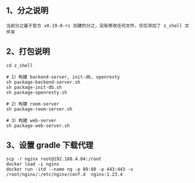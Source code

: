 ## 1、分之说明
    当前分之基于官方 v0.19.0-rc 创建的分之，没有修改任何文件，仅仅添加了 z_shell 文件夹

## 2、打包说明
    cd z_shell

    # 1）构建 backend-server, init-db, openresty 
    sh package-backend-server.sh
    sh package-init-db.sh
    sh package-openresty.sh

    # 2）构建 room-server
    sh package-room-server.sh

    # 3）构建 web-server
    sh package-web-server.sh

## 3、设置 gradle 下载代理
    scp -r nginx root@192.168.4.84:/root
    docker load -i nginx
    docker run -itd --name ng -p 80:80 -p 443:443 -v /root/nginx/:/etc/nginx/conf.d  nginx:1.23.4